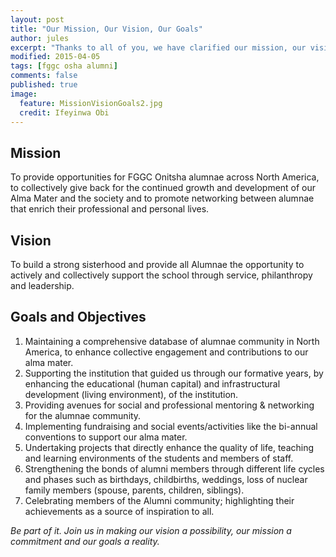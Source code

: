 ```yaml
---
layout: post
title: "Our Mission, Our Vision, Our Goals"
author: jules
excerpt: "Thanks to all of you, we have clarified our mission, our vision and our goals as an organization. Join us in fulfilling them..."
modified: 2015-04-05
tags: [fggc osha alumni]
comments: false
published: true
image:
  feature: MissionVisionGoals2.jpg
  credit: Ifeyinwa Obi
---
```

## Mission 
To provide opportunities for FGGC Onitsha alumnae across North America, to collectively give back for the continued growth and development of our Alma Mater and the society and to promote networking between alumnae that enrich their professional and personal lives.

## Vision 
To build a strong sisterhood and provide all Alumnae the opportunity to actively and collectively support the school through service, philanthropy and leadership.

## Goals and Objectives

1. Maintaining a comprehensive database of alumnae community in North America, to enhance collective engagement and contributions to our alma mater.
2. Supporting the institution that guided us through our formative years, by enhancing the educational (human capital) and infrastructural development (living environment), of the institution.
3. Providing avenues for social and professional mentoring & networking for the alumnae community.
4. Implementing fundraising and social events/activities like the bi-annual conventions to support our alma mater.
5. Undertaking projects that directly enhance the quality of life, teaching and learning environments of the students and members of staff.
6. Strengthening the bonds of alumni members through different life cycles and phases such as birthdays, childbirths, weddings, loss of nuclear family members (spouse, parents, children, siblings).
7. Celebrating members of the Alumni community; highlighting their achievements as a source of inspiration to all.



*Be part of it. Join us in making our vision a possibility, our mission a commitment and our goals a reality.*
